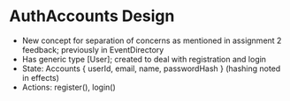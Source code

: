 # AuthAccounts Design

- New concept for separation of concerns as mentioned in assignment 2 feedback; previously in EventDirectory
- Has generic type [User]; created to deal with registration and login
- State: Accounts { userId, email, name, passwordHash } (hashing noted in effects)
- Actions: register(), login()
